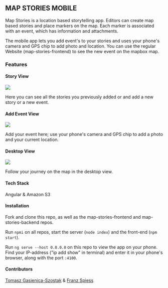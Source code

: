 ## MAP STORIES MOBILE

Map Stories is a location based storytelling app. Editors can create map based stories and place markers on the map. Each marker is associated with an event, which has information and attachments.

The mobile app lets you add event's to your stories and uses your phone's camera and  GPS chip to add photo and location. You can use the regular Website (map-stories-frontend) to see the new event on the mapbox map.

### Features

#### Story View

<img src="https://res.cloudinary.com/pinchepanchopincho/image/upload/v1549874942/styles/2.11MAP.jpg">



Here you can see all the stories you previously added or and add a new story or a new event.



#### Add Event View

<img src="https://res.cloudinary.com/pinchepanchopincho/image/upload/v1549874942/styles/3.11MAP.jpg">



Add your event here; use your phone's camera and GPS chip to add a photo and your current location.



#### Desktop View

<img src="https://res.cloudinary.com/pinchepanchopincho/image/upload/v1549874942/styles/1.11MAP.jpg">



Follow your journey on the map in the desktop view.

#### Tech Stack

Angular & Amazon S3

#### Installation

Fork and clone this repo, as well as the map-stories-frontend and map-stories-backend repos.

Run `npmi` on all repos, start the server (`node index`) and the front-end  (`npm start`).

Run `ng serve --host 0.0.0.0` on this repo to view the app on your phone. Find your IP-address ("ip add show" in terminal) and enter it in your phone's browser, along with the port `:4100`. 

#### Contributors

[Tomasz Gasienica-Szostak](https://github.com/casprovy) & [Franz Spiess](https://github.com/franzspiess)



















